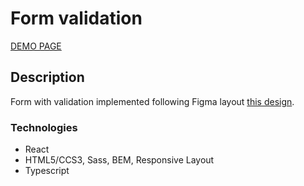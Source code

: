 # Form validation

[DEMO PAGE](https://Aleksandr-Tyagun.github.io/form_validation/)

## Description
Form with validation implemented following Figma layout [this design](https://www.figma.com/file/vGuXdHw98knvv4vguL9koL/Front-end-test-2?node-id=0%3A1).

### Technologies
- React
- HTML5/CCS3, Sass, BEM, Responsive Layout
- Typescript